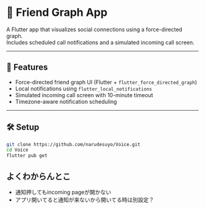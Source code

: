 # 📱 Friend Graph App

A Flutter app that visualizes social connections using a force-directed graph.  
Includes scheduled call notifications and a simulated incoming call screen.

---

## 🚀 Features

- Force-directed friend graph UI (Flutter + `flutter_force_directed_graph`)
- Local notifications using `flutter_local_notifications`
- Simulated incoming call screen with 10-minute timeout
- Timezone-aware notification scheduling

---

## 🛠 Setup

```bash
git clone https://github.com/narudesuyo/Voice.git
cd Voice
flutter pub get
```
## よくわからんとこ
- 通知押してもincoming pageが開かない
- アプリ開いてると通知が来ないから開いてる時は別設定？